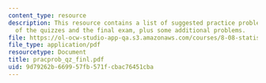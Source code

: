 ```yaml
---
content_type: resource
description: This resource contains a list of suggested practice problems for each
  of the quizzes and the final exam, plus some additional problems.
file: https://ol-ocw-studio-app-qa.s3.amazonaws.com/courses/8-08-statistical-physics-ii-spring-2005/9d79262b669957fb571fcbac76451cba_pracprob_qz_finl.pdf
file_type: application/pdf
resourcetype: Document
title: pracprob_qz_finl.pdf
uid: 9d79262b-6699-57fb-571f-cbac76451cba
---
```

